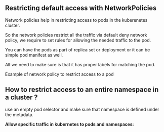 ## Restricting default access with NetworkPolicies


Network policies help in restricting access to pods in the kuberenetes cluster.

So the network policies restrict all the traffic via default deny network policy, we require to set rules for allowing the needed traffic to the pod.


You can have the pods as part of replica set or deployment or it can be simple pod manifest as well.

All we need to make sure is that it has proper labels for matching the pod.



Example of network policy to restrict access to a pod



**How to restrict access to an entire namespace in a cluster ?**
---

use an empty pod selector and make sure that namespace is defined under the metadata.



**Allow specific traffic in kubernetes to pods and namespaces:**

